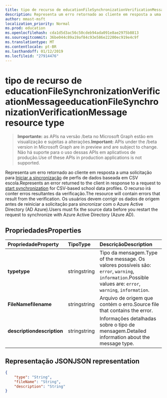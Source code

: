 ```yaml
---
title: tipo de recurso de educationFileSynchronizationVerificationMessage
description: Representa um erro retornado ao cliente em resposta a uma solicitação para iniciar a sincronização de perfis de dados baseada em CSV escola. O recurso irá conter erros resultantes da verificação. Os usuários devem corrigir os dados de origem antes de reiniciar a solicitação para sincronizar com o Azure Active Directory (AD Azure).
author: mmast-msft
localization_priority: Normal
ms.prod: education
ms.openlocfilehash: cda1d5d3ac56c50cdeb94ada091e8ae2975b8813
ms.sourcegitcommit: 36be044c89a19af84c93e586e22200ec919e4c9f
ms.translationtype: MT
ms.contentlocale: pt-BR
ms.lasthandoff: 01/12/2019
ms.locfileid: "27914476"
---
```

# <a name="educationfilesynchronizationverificationmessage-resource-type"></a><span data-ttu-id="22d3b-105">tipo de recurso de educationFileSynchronizationVerificationMessage</span><span class="sxs-lookup"><span data-stu-id="22d3b-105">educationFileSynchronizationVerificationMessage resource type</span></span>

> <span data-ttu-id="22d3b-106">**Importante:** as APIs na versão /beta no Microsoft Graph estão em visualização e sujeitas a alterações.</span><span class="sxs-lookup"><span data-stu-id="22d3b-106">**Important:** APIs under the /beta version in Microsoft Graph are in preview and are subject to change.</span></span> <span data-ttu-id="22d3b-107">Não há suporte para o uso dessas APIs em aplicativos de produção.</span><span class="sxs-lookup"><span data-stu-id="22d3b-107">Use of these APIs in production applications is not supported.</span></span>

<span data-ttu-id="22d3b-108">Representa um erro retornado ao cliente em resposta a uma solicitação para [Iniciar a sincronização](../api/educationsynchronizationprofile-start.md) de perfis de dados baseada em CSV escola.</span><span class="sxs-lookup"><span data-stu-id="22d3b-108">Represents an error returned to the client in response to a request to [start synchronization](../api/educationsynchronizationprofile-start.md) for CSV-based school data profiles.</span></span> <span data-ttu-id="22d3b-109">O recurso irá conter erros resultantes da verificação.</span><span class="sxs-lookup"><span data-stu-id="22d3b-109">The resource will contain errors that result from the verification.</span></span> <span data-ttu-id="22d3b-110">Os usuários devem corrigir os dados de origem antes de reiniciar a solicitação para sincronizar com o Azure Active Directory (AD Azure).</span><span class="sxs-lookup"><span data-stu-id="22d3b-110">Users must fix the source data before you restart the request to synchronize with Azure Active Directory (Azure AD).</span></span>

## <a name="properties"></a><span data-ttu-id="22d3b-111">Propriedades</span><span class="sxs-lookup"><span data-stu-id="22d3b-111">Properties</span></span>

| <span data-ttu-id="22d3b-112">Propriedade</span><span class="sxs-lookup"><span data-stu-id="22d3b-112">Property</span></span> | <span data-ttu-id="22d3b-113">Tipo</span><span class="sxs-lookup"><span data-stu-id="22d3b-113">Type</span></span> | <span data-ttu-id="22d3b-114">Descrição</span><span class="sxs-lookup"><span data-stu-id="22d3b-114">Description</span></span> |
|:-|:-|:-|
| <span data-ttu-id="22d3b-115">**type**</span><span class="sxs-lookup"><span data-stu-id="22d3b-115">**type**</span></span> | <span data-ttu-id="22d3b-116">string</span><span class="sxs-lookup"><span data-stu-id="22d3b-116">string</span></span> | <span data-ttu-id="22d3b-117">Tipo da mensagem.</span><span class="sxs-lookup"><span data-stu-id="22d3b-117">Type of the message.</span></span> <span data-ttu-id="22d3b-118">Os valores possíveis são: `error`, `warning`, `information`.</span><span class="sxs-lookup"><span data-stu-id="22d3b-118">Possible values are: `error`, `warning`, `information`.</span></span> | 
| <span data-ttu-id="22d3b-119">**FileName**</span><span class="sxs-lookup"><span data-stu-id="22d3b-119">**filename**</span></span> | <span data-ttu-id="22d3b-120">string</span><span class="sxs-lookup"><span data-stu-id="22d3b-120">string</span></span> | <span data-ttu-id="22d3b-121">Arquivo de origem que contém o erro.</span><span class="sxs-lookup"><span data-stu-id="22d3b-121">Source file that contains the error.</span></span> |
| <span data-ttu-id="22d3b-122">**description**</span><span class="sxs-lookup"><span data-stu-id="22d3b-122">**description**</span></span> | <span data-ttu-id="22d3b-123">string</span><span class="sxs-lookup"><span data-stu-id="22d3b-123">string</span></span> | <span data-ttu-id="22d3b-124">Informações detalhadas sobre o tipo de mensagem.</span><span class="sxs-lookup"><span data-stu-id="22d3b-124">Detailed information about the message type.</span></span> |

## <a name="json-representation"></a><span data-ttu-id="22d3b-125">Representação JSON</span><span class="sxs-lookup"><span data-stu-id="22d3b-125">JSON representation</span></span>

<!-- {
  "blockType": "resource",
  "optionalProperties": [

  ],
  "@odata.type": "microsoft.graph.educationFileSynchronizationVerificationMessage"
}-->

```json
{
    "type": "String",
    "fileName": "String",
    "description": "String"
}
```
